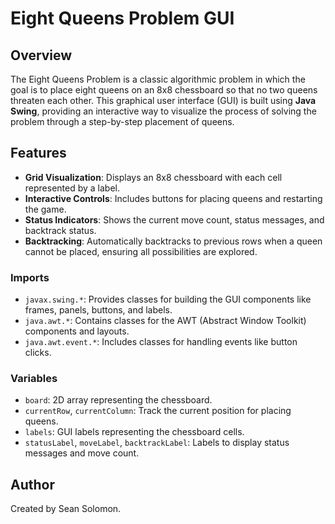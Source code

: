 # Eight Queens Problem GUI

## Overview
The Eight Queens Problem is a classic algorithmic problem in which the goal is to place eight queens on an 8x8 chessboard so that no two queens threaten each other. This graphical user interface (GUI) is built using **Java Swing**, providing an interactive way to visualize the process of solving the problem through a step-by-step placement of queens.

## Features
- **Grid Visualization**: Displays an 8x8 chessboard with each cell represented by a label.
- **Interactive Controls**: Includes buttons for placing queens and restarting the game.
- **Status Indicators**: Shows the current move count, status messages, and backtrack status.
- **Backtracking**: Automatically backtracks to previous rows when a queen cannot be placed, ensuring all possibilities are explored.

### Imports
- `javax.swing.*`: Provides classes for building the GUI components like frames, panels, buttons, and labels.
- `java.awt.*`: Contains classes for the AWT (Abstract Window Toolkit) components and layouts.
- `java.awt.event.*`: Includes classes for handling events like button clicks.

### Variables
- `board`: 2D array representing the chessboard.
- `currentRow`, `currentColumn`: Track the current position for placing queens.
- `labels`: GUI labels representing the chessboard cells.
- `statusLabel`, `moveLabel`, `backtrackLabel`: Labels to display status messages and move count.

## Author
Created by Sean Solomon.
